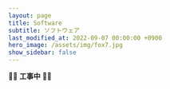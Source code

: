 ```yaml
---
layout: page
title: Software
subtitle: ソフトウェア
last_modified_at: 2022-09-07 00:00:00 +0900
hero_image: /assets/img/fox7.jpg
show_sidebar: false
---
```

:construction::construction: **工事中** :construction::construction:
